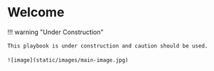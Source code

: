 # Welcome

!!! warning "Under Construction"

    This playbook is under construction and caution should be used.

    ![image](static/images/main-image.jpg)
